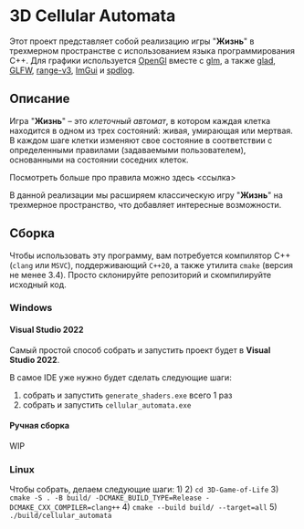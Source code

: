 # 3D Cellular Automata

Этот проект представляет собой реализацию игры "__Жизнь__" в трехмерном пространстве с использованием языка программирования C++. Для графики используется [OpenGl](https://ru.wikipedia.org/wiki/OpenGL) вместе с [glm](https://github.com/g-truc/glm), а также [glad](https://github.com/Dav1dde/glad), [GLFW](https://github.com/glfw/glfw), [range-v3](https://github.com/ericniebler/range-v3), [ImGui](https://github.com/ocornut/imgui) и [spdlog](https://github.com/gabime/spdlog).

## Описание

Игра "__Жизнь__" – это *клеточный автомат*, в котором каждая клетка находится в одном из трех состояний: живая, умирающая или мертвая. В каждом шаге клетки изменяют свое состояние в соответствии с определенными правилами (задаваемыми пользователем), основанными на состоянии соседних клеток.

Посмотреть больше про правила можно здесь <ссылка>

В данной реализации мы расширяем классическую игру "__Жизнь__" на трехмерное пространство, что добавляет интересные возможности.

## Сборка

Чтобы использовать эту программу, вам потребуется компилятор C++ (`clang` или `MSVC`), поддерживающий `C++20`, а также утилита `cmake` (версия не менее 3.4). Просто склонируйте репозиторий и скомпилируйте исходный код.

### Windows

#### Visual Studio 2022

Самый простой способ собрать и запустить проект будет в __Visual Studio 2022__. 

В самое IDE уже нужно будет сделать следующие шаги:
1) собрать и запустить `generate_shaders.exe` всего 1 раз
2) собрать и запустить `cellular_automata.exe`

#### Ручная сборка 

WIP

### Linux

Чтобы собрать, делаем следующие шаги:
1)
2) `cd 3D-Game-of-Life`
3) `cmake -S . -B build/ -DCMAKE_BUILD_TYPE=Release -DCMAKE_CXX_COMPILER=clang++`
4) `cmake --build build/ --target=all`
5) `./build/cellular_automata`
